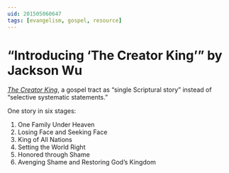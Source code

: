 ```yaml
---
uid: 201505060647
tags: [evangelism, gospel, resource]
---
```


# “Introducing ‘The Creator King’” by Jackson Wu

*[The Creator King](http://jacksonwu.org/2015/05/06/introducing-the-creator-king/)*, a gospel tract as “single Scriptural story” instead of “selective systematic statements.”

One story in six stages:

1. One Family Under Heaven
2. Losing Face and Seeking Face
3. King of All Nations
4. Setting the World Right
5. Honored through Shame
6. Avenging Shame and Restoring God’s Kingdom
